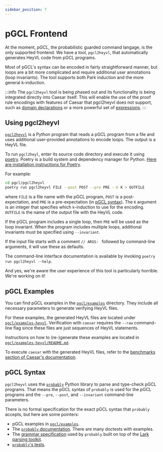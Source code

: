 ```yaml
---
sidebar_position: 7
---
```


# pGCL Frontend

At the moment, _pGCL_, the probabilistic guarded command langage, is the only supported frontend.
We have a tool, `pgcl2heyvl`, that automatically generates HeyVL code from pGCL programs.

Most of pGCL's syntax can be encoded in fairly straightforward manner, but loops are a bit more complicated and require additional user annotations (loop invariants).
The tool supports both Park induction and the more general k-induction.

:::info
The `pgcl2heyvl` tool is being phased out and its functionality is being integrated directly into Caesar itself.
This will enable the use of the proof rule encodings with features of Caesar that pgcl2heyvl does not support, such as [domain declarations](heyvl/domains.md) or a more powerful set of [expressions](heyvl/expressions.md).
:::

## Using pgcl2heyvl

[`pgcl2heyvl`](https://github.com/moves-rwth/caesar/tree/master/pgcl/pgcl2heyvl) is a Python program that reads a pGCL program from a file and uses additional user-provided annotations to encode loops.
The output is a HeyVL file.

To run `pgcl2heyl`, enter its source code directory and execute it using [poetry](https://python-poetry.org/).
Poetry is a build system and dependency manager for Python.
[Here are installation instructions for Poetry](https://python-poetry.org/docs/).

For example:
```bash
cd pgcl/pgcl2heyvl
poetry run pgcl2heyvl FILE --post POST --pre PRE --k K > OUTFILE
```
where `FILE` is a file name with the pGCL program, `POST` is a post-expectation, and `PRE` is a pre-expectation (in [pGCL syntax](#pgcl-syntax)).
The `K` argument is an integer that specifies which `k`-induction to use for the encoding.
`OUTFILE` is the name of the output file with the HeyVL code.

If the pGCL program includes a single loop, then `PRE` will be used as the loop invariant.
When the program includes multiple loops, additional invariants must be specified using `--invariant`.

If the input file starts with a comment `// ARGS: ` followed by command-line arguments, it will use these as defaults.

The command-line interface documentation is available by invoking `poetry run pgcl2heyvl --help`.

And yes, we're aware the user experience of this tool is particularly horrible.
We're working on it!

## pGCL Examples

You can find pGCL examples in the [`pgcl/examples`](https://github.com/moves-rwth/caesar/tree/master/pgcl/examples) directory.
They include all necessary parameters to generate verifying HeyVL files.

For these examples, the generated HeyVL files are located under [`pgcl/examples-heyvl`](https://github.com/moves-rwth/caesar/tree/master/pgcl/examples-heyvl).
Verification with `caesar` requires the `--raw` command-line flag since these files are just sequences of HeyVL statements.

Instructions on how to (re-)generate these examples are located in [`pgcl/examples-heyvl/README.md`](https://github.com/moves-rwth/caesar/blob/master/pgcl/examples-heyvl/README.md).

To execute `caesar` with the generated HeyVL files, refer to the [benchmarks section of Caesar's documentation](./caesar/benchmarks.md).

## pGCL Syntax

`pgcl2heyvl` uses the [`probably`](https://github.com/Philipp15b/probably) Python library to parse and type-check pGCL programs.
That means the pGCL syntax of `probably` is used for the pGCL programs and the `--pre`, `--post`, and `--invariant` command-line parameters.

There is no formal specification for the exact pGCL syntax that `probably` accepts, but here are some pointers:

 * pGCL examples in [`pgcl/examples`](https://github.com/moves-rwth/caesar/tree/master/pgcl/examples).
 * The [`probably` documentation](https://philipp15b.github.io/probably/pgcl.html). There are many doctests with examples.
 * The [grammar specification](https://philipp15b.github.io/probably/pgcl_grammar.html#pgcl-grammar) used by `probably` built on top of the [Lark parsing toolkit](https://github.com/lark-parser/lark).
 * [`probably`'s tests](https://github.com/Philipp15b/probably/tree/master/tests).

